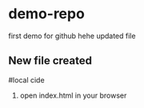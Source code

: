 # demo-repo
first demo for github 
hehe
updated file

## New file created

#local cide
1. open index.html in your browser